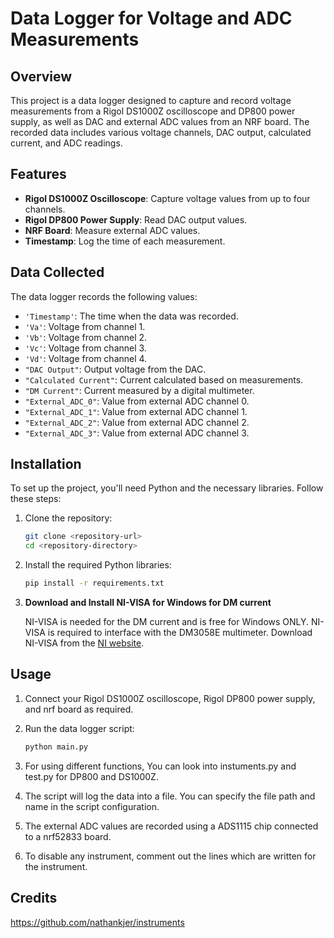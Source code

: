 # Data Logger for Voltage and ADC Measurements

## Overview

This project is a data logger designed to capture and record voltage measurements from a Rigol DS1000Z oscilloscope and DP800 power supply, as well as DAC and external ADC values from an NRF board. The recorded data includes various voltage channels, DAC output, calculated current, and ADC readings.

## Features

- **Rigol DS1000Z Oscilloscope**: Capture voltage values from up to four channels.
- **Rigol DP800 Power Supply**: Read DAC output values.
- **NRF Board**: Measure external ADC values.
- **Timestamp**: Log the time of each measurement.

## Data Collected

The data logger records the following values:

- `'Timestamp'`: The time when the data was recorded.
- `'Va'`: Voltage from channel 1.
- `'Vb'`: Voltage from channel 2.
- `'Vc'`: Voltage from channel 3.
- `'Vd'`: Voltage from channel 4.
- `"DAC Output"`: Output voltage from the DAC.
- `"Calculated Current"`: Current calculated based on measurements.
- `"DM Current"`: Current measured by a digital multimeter.
- `"External_ADC_0"`: Value from external ADC channel 0.
- `"External_ADC_1"`: Value from external ADC channel 1.
- `"External_ADC_2"`: Value from external ADC channel 2.
- `"External_ADC_3"`: Value from external ADC channel 3.

## Installation

To set up the project, you'll need Python and the necessary libraries. Follow these steps:

1. Clone the repository:
    ```bash
    git clone <repository-url>
    cd <repository-directory>
    ```

2. Install the required Python libraries:
    ```bash
    pip install -r requirements.txt
    ```
3.  **Download and Install NI-VISA for Windows for DM current**

    NI-VISA is needed for the DM current and is free for Windows ONLY.
    NI-VISA is required to interface with the DM3058E multimeter.
    Download NI-VISA from the [NI website](https://www.ni.com/en/support/downloads/drivers/download.ni-visa.html?srsltid=AfmBOooXD4fyJhTH6-xv9QaH9YscXMzQhNZJmX1KQ85K_iZKBZEXBv1I#544206).

## Usage

1. Connect your Rigol DS1000Z oscilloscope, Rigol DP800 power supply, and nrf board as required.
2. Run the data logger script:
    ```bash
    python main.py
    ```

3. For using different functions, You can look into instuments.py and test.py for DP800 and DS1000Z.

4. The script will log the data into a file. You can specify the file path and name in the script configuration.

5. The external ADC values are recorded using a ADS1115 chip connected to a nrf52833 board.

6. To disable any instrument, comment out the lines which are written for the instrument.

## Credits
https://github.com/nathankjer/instruments









